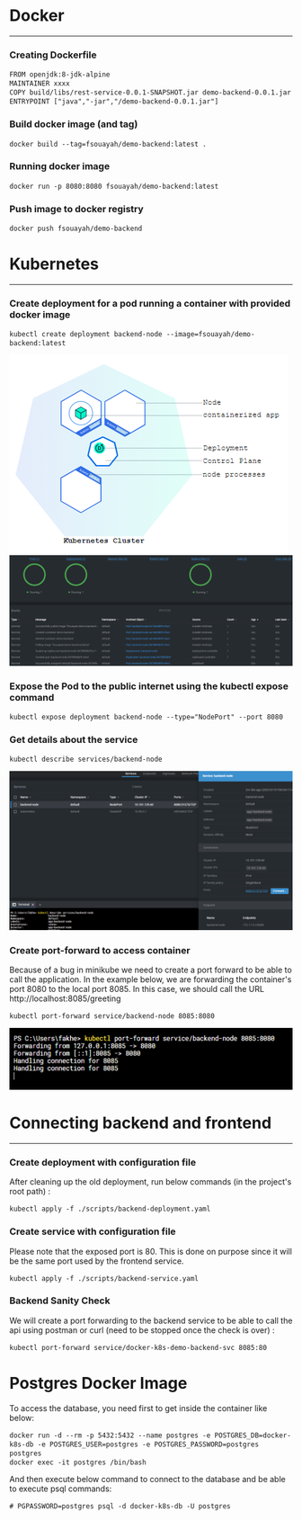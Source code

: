 # Docker
***
### Creating Dockerfile
```
FROM openjdk:8-jdk-alpine
MAINTAINER xxxx
COPY build/libs/rest-service-0.0.1-SNAPSHOT.jar demo-backend-0.0.1.jar
ENTRYPOINT ["java","-jar","/demo-backend-0.0.1.jar"]
```

### Build docker image (and tag)
```
docker build --tag=fsouayah/demo-backend:latest .
```

### Running docker image
```
docker run -p 8080:8080 fsouayah/demo-backend:latest
```

### Push image to docker registry
```
docker push fsouayah/demo-backend
```

# Kubernetes
***

### Create deployment for a pod running a container with provided docker image
```
kubectl create deployment backend-node --image=fsouayah/demo-backend:latest
```

![Kubernetes cluster](/assets/k8scluster_1.png)
![Create deployment steps](/assets/create_deployment_steps.png)

### Expose the Pod to the public internet using the kubectl expose command
```
kubectl expose deployment backend-node --type="NodePort" --port 8080
```

### Get details about the service
```
kubectl describe services/backend-node
```
![Describe service](/assets/describe_k8s_service.png)

### Create port-forward to access container
Because of a bug in minikube we need to create a port forward to be able to call the application.
In the example below, we are forwarding the container's port 8080 to the local port 8085.
In this case, we should call the URL http://localhost:8085/greeting
```
kubectl port-forward service/backend-node 8085:8080
```
![Port forwarding](/assets/service_port_forward.png)

# Connecting backend and frontend
***

### Create deployment with configuration file
After cleaning up the old deployment, run below commands (in the project's root path) :
```
kubectl apply -f ./scripts/backend-deployment.yaml
```

### Create service with configuration file
Please note that the exposed port is 80. This is done on purpose since it will be the same port used by the frontend service.
```
kubectl apply -f ./scripts/backend-service.yaml
```

### Backend Sanity Check
We will create a port forwarding to the backend service to be able to call the api using postman or curl (need to be stopped once the check is over) :
```
kubectl port-forward service/docker-k8s-demo-backend-svc 8085:80
```

# Postgres Docker Image
To access the database, you need first to get inside the container like below:
```
docker run -d --rm -p 5432:5432 --name postgres -e POSTGRES_DB=docker-k8s-db -e POSTGRES_USER=postgres -e POSTGRES_PASSWORD=postgres postgres
docker exec -it postgres /bin/bash
```
And then execute below command to connect to the database and be able to execute psql commands:
```
# PGPASSWORD=postgres psql -d docker-k8s-db -U postgres
```